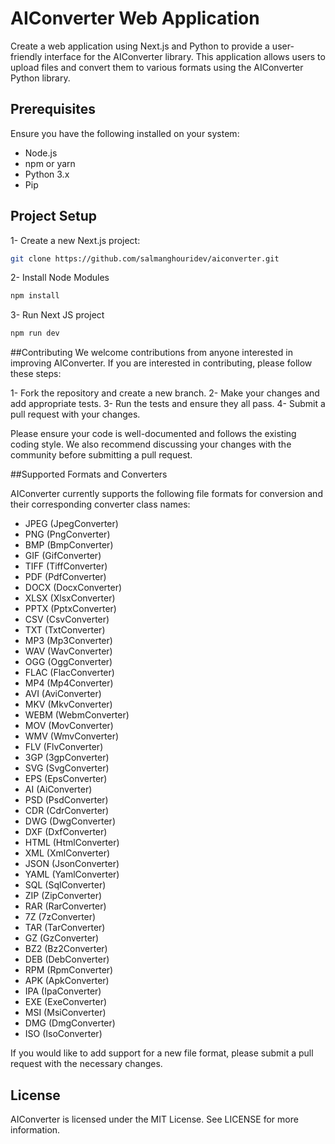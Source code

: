 # AIConverter Web Application

Create a web application using Next.js and Python to provide a user-friendly interface for the AIConverter library. This application allows users to upload files and convert them to various formats using the AIConverter Python library.

## Prerequisites

Ensure you have the following installed on your system:

- Node.js
- npm or yarn
- Python 3.x
- Pip

## Project Setup

1- Create a new Next.js project:
```bash
git clone https://github.com/salmanghouridev/aiconverter.git
```
2- Install Node Modules
```bash
npm install
```
3- Run Next JS project 
```bash
npm run dev
```

##Contributing
We welcome contributions from anyone interested in improving AIConverter. If you are interested in contributing, please follow these steps:

1- Fork the repository and create a new branch.
2- Make your changes and add appropriate tests.
3- Run the tests and ensure they all pass.
4- Submit a pull request with your changes.

Please ensure your code is well-documented and follows the existing coding style. We also recommend discussing your changes with the community before submitting a pull request.


##Supported Formats and Converters

AIConverter currently supports the following file formats for conversion and their corresponding converter class names:
- JPEG (JpegConverter)
- PNG (PngConverter)
- BMP (BmpConverter)
- GIF (GifConverter)
- TIFF (TiffConverter)
- PDF (PdfConverter)
- DOCX (DocxConverter)
- XLSX (XlsxConverter)
- PPTX (PptxConverter)
- CSV (CsvConverter)
- TXT (TxtConverter)
- MP3 (Mp3Converter)
- WAV (WavConverter)
- OGG (OggConverter)
- FLAC (FlacConverter)
- MP4 (Mp4Converter)
- AVI (AviConverter)
- MKV (MkvConverter)
- WEBM (WebmConverter)
- MOV (MovConverter)
- WMV (WmvConverter)
- FLV (FlvConverter)
- 3GP (3gpConverter)
- SVG (SvgConverter)
- EPS (EpsConverter)
- AI (AiConverter)
- PSD (PsdConverter)
- CDR (CdrConverter)
- DWG (DwgConverter)
- DXF (DxfConverter)
- HTML (HtmlConverter)
- XML (XmlConverter)
- JSON (JsonConverter)
- YAML (YamlConverter)
- SQL (SqlConverter)
- ZIP (ZipConverter)
- RAR (RarConverter)
- 7Z (7zConverter)
- TAR (TarConverter)
- GZ (GzConverter)
- BZ2 (Bz2Converter)
- DEB (DebConverter)
- RPM (RpmConverter)
- APK (ApkConverter)
- IPA (IpaConverter)
- EXE (ExeConverter)
- MSI (MsiConverter)
- DMG (DmgConverter)
- ISO (IsoConverter)

If you would like to add support for a new file format, please submit a pull request with the necessary changes.

## License

AIConverter is licensed under the MIT License. See LICENSE for more information.



